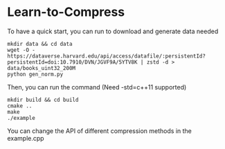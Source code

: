# Learn-to-Compress
To have a quick start, you can run to download and generate data needed
```
mkdir data && cd data
wget -O - https://dataverse.harvard.edu/api/access/datafile/:persistentId?persistentId=doi:10.7910/DVN/JGVF9A/5YTV8K | zstd -d > data/books_uint32_200M
python gen_norm.py

```
Then, you can run the command (Need -std=c++11 supported)
```
mkdir build && cd build
cmake ..
make
./example
```
You can change the API of different compression methods in the example.cpp
